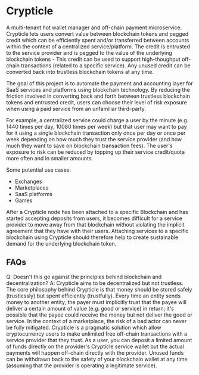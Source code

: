 # Crypticle

A multi-tenant hot wallet manager and off-chain payment microservice. Crypticle lets users convert value between blockchain tokens and pegged credit which can be efficiently spent and/or transferred between accounts within the context of a centralized service/platform. The credit is entrusted to the service provider and is pegged to the value of the underlying blockchain tokens - This credit can be used to support high-thoughput off-chain transactions (related to a specific service). Any unused credit can be converted back into trustless blockchain tokens at any time.

The goal of this project is to automate the payment and accounting layer for SaaS services and platforms using blockchain technology.
By reducing the friction involved in converting back and forth between trustless blockchain tokens and entrusted credit, users can choose their level of risk exposure when using a paid service from an unfamiliar third-party.

For example, a centralized service could charge a user by the minute (e.g. 1440 times per day, 10080 times per week) but that user may want to pay for it using a single blockchain transaction only once per day or once per week depending on how much they trust the service provider (and how much they want to save on blockchain transaction fees). The user's exposure to risk can be reduced by topping up their service credit/quota more often and in smaller amounts.

Some potential use cases:

- Exchanges
- Marketplaces
- SaaS platforms
- Games

After a Crypticle node has been attached to a specific Blockchain and has started accepting deposits from users, it becomes difficult for a service provider to move away from that blockchain without violating the implicit agreement that they have with their users. Attaching services to a specific blockchain using Crypticle should therefore help to create sustainable demand for the underlying blockchain token.

## FAQs

Q: Doesn't this go against the principles behind blockchain and decentralization?
A: Crypticle aims to be decentralized but not trustless. The core philosophy behind Crypticle is that money should be stored safely (trustlessly) but spent efficiently (trustfully). Every time an entity sends money to another entity, the payer must implicitly trust that the payee will deliver a certain amount of value (e.g. good or service) in return; it's possible that the payee could receive the money but not deliver the good or service. In the context of a marketplace, the risk of a bad actor can never be fully mitigated. Crypticle is a pragmatic solution which allow cryptocurrency users to make unlimited free off-chain transactions with a service provider that they trust. As a user, you can deposit a limited amount of funds directly on the provider's Crypticle service wallet but the actual payments will happen off-chain directly with the provider. Unused funds can be withdrawn back to the safety of your blockchain wallet at any time (assuming that the provider is operating a legitimate service).
